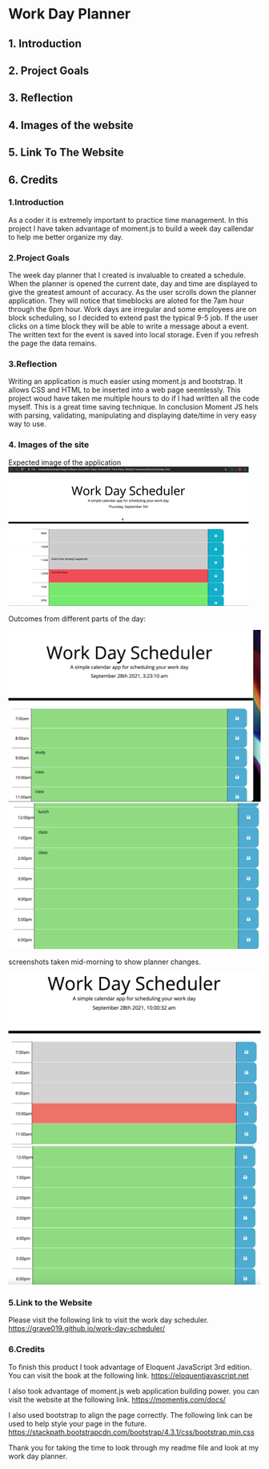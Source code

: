 # Work Day Planner

## 1. Introduction

## 2. Project Goals

## 3. Reflection

## 4. Images of the website

## 5. Link To The Website

## 6. Credits

### 1.Introduction

As a coder it is extremely important to practice time management. In this project I have taken advantage of moment.js to build a week day callendar to help me better organize my day.

### 2.Project Goals

The week day planner that I created is invaluable to created a schedule. When the planner is opened the current date, day and time are displayed to give the greatest amount of accuracy. As the user scrolls down the planner application. They will notice that timeblocks are aloted for the 7am hour through the 6pm hour. Work days are irregular and some employees are on block scheduling, so I decided to extend past the typical 9-5 job. If the user clicks on a time block they will be able to write a message about a event. The written text for the event is saved into local storage. Even if you refresh the page the data remains.

### 3.Reflection

Writing an application is much easier using moment.js and bootstrap. It allows CSS and HTML to be inserted into a web page seemlessly. This project woud have taken me multiple hours to do if I had written all the code myself. This is a great time saving technique. In conclusion Moment JS hels with parsing, validating, manipulating and displaying date/time in very easy way to use.

### 4. Images of the site

Expected image of the application
![example](assets/images/05-third-party-apis-homework-demo.gif)

Outcomes from different parts of the day:

![am1](/assets/images/am1.png)
![am2](assets/images/am2.png)

screenshots taken mid-morning to show planner changes.

![morning1](assets/images/midmorning1.png)
![morning2](assets/images/midmornin2.png)

### 5.Link to the Website

Please visit the following link to visit the work day scheduler.
https://grave019.github.io/work-day-scheduler/

### 6.Credits

To finish this product I took advantage of Eloquent JavaScript 3rd edition. You can visit the book at the following link.
https://eloquentjavascript.net

I also took advantage of moment.js web application building power. you can visit the website at the following link.
https://momentjs.com/docs/

I also used bootstrap to align the page correctly. The following link can be used to help style your page in the future. https://stackpath.bootstrapcdn.com/bootstrap/4.3.1/css/bootstrap.min.css

Thank you for taking the time to look through my readme file and look at my work day planner.